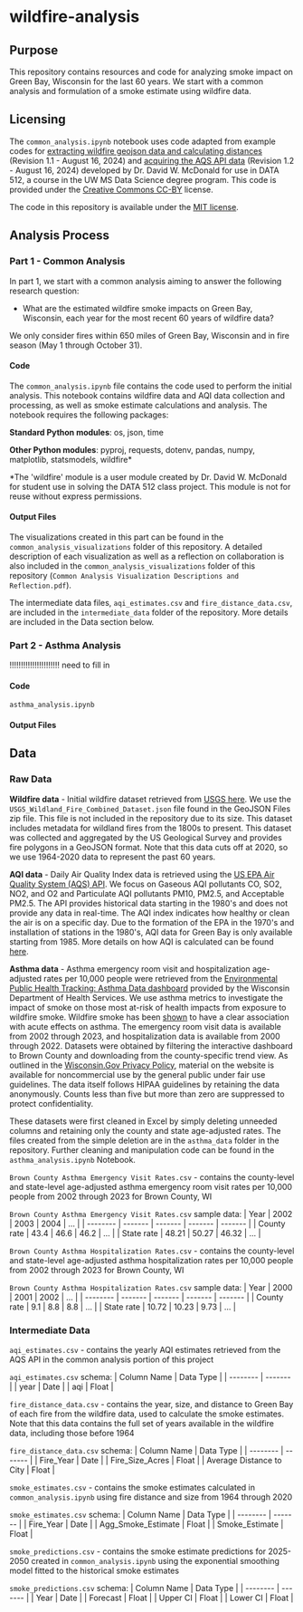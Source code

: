 # wildfire-analysis
## Purpose
This repository contains resources and code for analyzing smoke impact on Green Bay, Wisconsin for the last 60 years. We start with a common analysis and formulation of a smoke estimate using wildfire data.

## Licensing
The `common_analysis.ipynb` notebook uses code adapted from example codes for [extracting wildfire geojson data and calculating distances](https://drive.google.com/file/d/1B7AGlaW7d-27bHKLVXGBwLt8T-Elx-HB/view?usp=drive_link) (Revision 1.1 - August 16, 2024) and [acquiring the AQS API data](https://drive.google.com/file/d/1fwS60QStiMDqwINvW2LEDFBX5xg6Wnmg/view?usp=drive_link) (Revision 1.2 - August 16, 2024) developed by Dr. David W. McDonald for use in DATA 512, a course in the UW MS Data Science degree program. This code is provided under the [Creative Commons CC-BY](https://creativecommons.org/licenses/by/4.0/) license.

The code in this repository is available under the [MIT license](https://opensource.org/license/mit).

## Analysis Process
### Part 1 - Common Analysis
In part 1, we start with a common analysis aiming to answer the following research question:
- What are the estimated wildfire smoke impacts on Green Bay, Wisconsin, each year for the most recent 60 years of wildfire data?

We only consider fires within 650 miles of Green Bay, Wisconsin and in fire season (May 1 through October 31).

#### Code
The `common_analysis.ipynb` file contains the code used to perform the initial analysis. This notebook contains wildfire data and AQI data collection and processing, as well as smoke estimate calculations and analysis. The notebook requires the following packages:

**Standard Python modules**: os, json, time

**Other Python modules**: pyproj, requests, dotenv, pandas, numpy, matplotlib, statsmodels, wildfire*

*The 'wildfire' module is a user module created by Dr. David W. McDonald for student use in solving the DATA 512 class project. This module is not for reuse without express permissions.

#### Output Files
The visualizations created in this part can be found in the `common_analysis_visualizations` folder of this repository. A detailed description of each visualization as well as a reflection on collaboration is also included in the `common_analysis_visualizations` folder of this repository (`Common Analysis Visualization Descriptions and Reflection.pdf`).

The intermediate data files, `aqi_estimates.csv` and `fire_distance_data.csv`, are included in the `intermediate_data` folder of the repository. More details are included in the Data section below.

### Part 2 - Asthma Analysis
!!!!!!!!!!!!!!!!!!!!!! need to fill in
#### Code
`asthma_analysis.ipynb`
#### Output Files


## Data

### Raw Data
**Wildfire data** - Initial wildfire dataset retrieved from [USGS here](https://www.sciencebase.gov/catalog/item/61aa537dd34eb622f699df81). We use the `USGS_Wildland_Fire_Combined_Dataset.json` file found in the GeoJSON Files zip file. This file is not included in the repository due to its size. This dataset includes metadata for wildland fires from the 1800s to present. This dataset was collected and aggregated by the US Geological Survey and provides fire polygons in a GeoJSON format. Note that this data cuts off at 2020, so we use 1964-2020 data to represent the past 60 years.

**AQI data** - Daily Air Quality Index data is retrieved using the [US EPA Air Quality System (AQS) API](https://aqs.epa.gov/aqsweb/documents/data_api.html). We focus on Gaseous AQI pollutants CO, SO2, NO2, and O2 and Particulate AQI pollutants PM10, PM2.5, and Acceptable PM2.5. The API provides historical data starting in the 1980's and does not provide any data in real-time. The AQI index indicates how healthy or clean the air is on a specific day. Due to the formation of the EPA in the 1970's and installation of stations in the 1980's, AQI data for Green Bay is only available starting from 1985. More details on how AQI is calculated can be found [here](https://document.airnow.gov/technical-assistance-document-for-the-reporting-of-daily-air-quailty.pdf).

**Asthma data** - Asthma emergency room visit and hospitalization age-adjusted rates per 10,000 people were retrieved from the [Environmental Public Health Tracking: Asthma Data dashboard](https://www.dhs.wisconsin.gov/epht/asthma.htm) provided by the Wisconsin Department of Health Services. We use asthma metrics to investigate the impact of smoke on those most at-risk of health impacts from exposure to wildfire smoke. Wildfire smoke has been [shown](https://doi.org/10.1007/s11882-023-01090-1) to have a clear association with acute effects on asthma. The emergency room visit data is available from 2002 through 2023, and hospitalization data is available from 2000 through 2022. Datasets were obtained by filtering the interactive dashboard to Brown County and downloading from the county-specific trend view. As outlined in the [Wisconsin.Gov Privacy Policy](https://www.wisconsin.gov/Pages/Policies.aspx), material on the website is available for noncommercial use by the general public under fair use guidelines. The data itself follows HIPAA guidelines by retaining the data anonymously. Counts less than five but more than zero are suppressed to protect confidentiality.

These datasets were first cleaned in Excel by simply deleting unneeded columns and retaining only the county and state age-adjusted rates. The files created from the simple deletion are in the `asthma_data` folder in the repository. Further cleaning and manipulation code can be found in the `asthma_analysis.ipynb` Notebook.

`Brown County Asthma Emergency Visit Rates.csv` - contains the county-level and state-level age-adjusted asthma emergency room visit rates per 10,000 people from 2002 through 2023 for Brown County, WI

`Brown County Asthma Emergency Visit Rates.csv` sample data:
| Year   | 2002 | 2003 | 2004 | ... |
| -------- | ------- | ------- | ------- | ------- |
| County rate | 43.4 | 46.6 | 46.2 | ... |
| State rate | 48.21 | 50.27 | 46.32 | ... |

`Brown County Asthma Hospitalization Rates.csv` - contains the county-level and state-level age-adjusted asthma hospitalization rates per 10,000 people from 2002 through 2023 for Brown County, WI

`Brown County Asthma Hospitalization Rates.csv` sample data:
| Year   | 2000 | 2001 | 2002 | ... |
| -------- | ------- | ------- | ------- | ------- |
| County rate | 9.1 | 8.8 | 8.8 | ... |
| State rate | 10.72 | 10.23 | 9.73 | ... |

### Intermediate Data
`aqi_estimates.csv` - contains the yearly AQI estimates retrieved from the AQS API in the common analysis portion of this project

`aqi_estimates.csv` schema:
| Column Name    | Data Type |
| -------- | ------- |
| year | Date |
| aqi | Float |

`fire_distance_data.csv` - contains the year, size, and distance to Green Bay of each fire from the wildfire data, used to calculate the smoke estimates. Note that this data contains the full set of years available in the wildfire data, including those before 1964

`fire_distance_data.csv` schema:
| Column Name   | Data Type |
| -------- | ------- |
| Fire_Year | Date |
| Fire_Size_Acres | Float |
| Average Distance to City | Float |

`smoke_estimates.csv` - contains the smoke estimates calculated in `common_analysis.ipynb` using fire distance and size from 1964 through 2020

`smoke_estimates.csv` schema:
| Column Name   | Data Type |
| -------- | ------- |
| Fire_Year | Date |
| Agg_Smoke_Estimate | Float |
| Smoke_Estimate | Float |

`smoke_predictions.csv` - contains the smoke estimate predictions for 2025-2050 created in `common_analysis.ipynb` using the exponential smoothing model fitted to the historical smoke estimates

`smoke_predictions.csv` schema:
| Column Name   | Data Type |
| -------- | ------- |
| Year | Date |
| Forecast | Float |
| Upper CI | Float |
| Lower CI | Float |